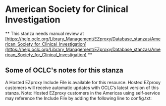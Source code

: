 # American Society for Clinical Investigation
** This stanza needs manual review at [https://help.oclc.org/Library_Management/EZproxy/Database_stanzas/American_Society_for_Clinical_Investigation](https://help.oclc.org/Library_Management/EZproxy/Database_stanzas/American_Society_for_Clinical_Investigation) **

## Some of OCLC's notes for this stanza

A Hosted EZproxy Include File is available for this resource. Hosted EZproxy customers will receive automatic updates with OCLC&rsquo;s latest version of this stanza. Note: Hosted EZproxy customers in the Americas using self-service may reference the Include File by adding the following line to config.txt:

&nbsp;

&nbsp;
